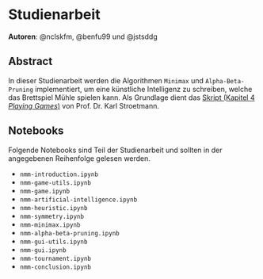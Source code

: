 # Studienarbeit

**Autoren**: @nclskfm, @benfu99 und @jstsddg

## Abstract
In dieser Studienarbeit werden die Algorithmen `Minimax` und `Alpha-Beta-Pruning` implementiert, um eine künstliche Intelligenz zu schreiben, welche das Brettspiel Mühle spielen kann.
Als Grundlage dient das [Skript (Kapitel 4 *Playing Games*)](https://github.com/karlstroetmann/Artificial-Intelligence) von Prof. Dr. Karl Stroetmann.


## Notebooks

Folgende Notebooks sind Teil der Studienarbeit und sollten in der angegebenen Reihenfolge gelesen werden.

* `nmm-introduction.ipynb`
* `nmm-game-utils.ipynb`
* `nmm-game.ipynb`
* `nmm-artificial-intelligence.ipynb`
* `nmm-heuristic.ipynb`
* `nmm-symmetry.ipynb`
* `nmm-minimax.ipynb`
* `nmm-alpha-beta-pruning.ipynb`
* `nmm-gui-utils.ipynb`
* `nmm-gui.ipynb`
* `nmm-tournament.ipynb`
* `nmm-conclusion.ipynb`
